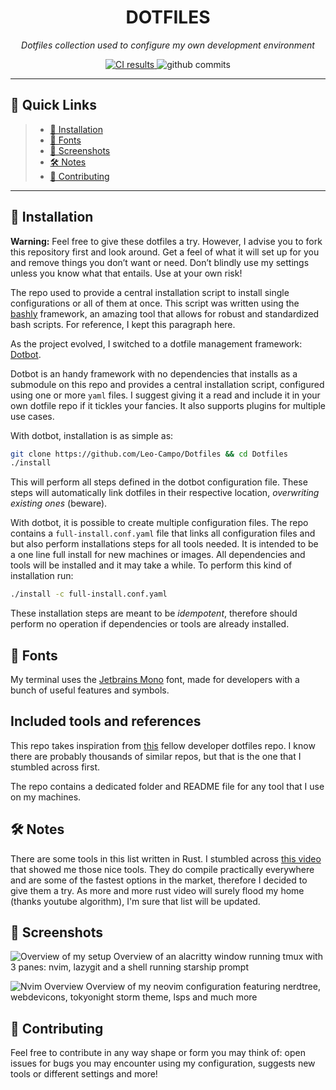 <h1 align="center">DOTFILES</h1>
<p align="center">
    <em>Dotfiles collection used to configure my own development environment</em>
</p>
<p align="center">
  <a href="https://dl.circleci.com/status-badge/redirect/gh/Leo-Campo/Dotfiles/tree/main">
    <img src="https://dl.circleci.com/status-badge/img/gh/Leo-Campo/Dotfiles/tree/main.svg?style=shield" alt="CI results">
  </a>
    <img src="https://img.shields.io/github/commit-activity/t/Leo-Campo/Dotfiles?style=flat" alt="github commits">
</p>

---

## 🔗 Quick Links

> - [🚀 Installation](#-installation)
> - [🧩 Fonts](#-fonts)
> - [🌆 Screenshots](#-screenshots)
> - [🛠 Notes](#-notes)
> - [🤝 Contributing](#-contributing)

---

## 🚀 Installation

**Warning:** Feel free to give these dotfiles a try. However, I advise you to
fork this repository first and look around. Get a feel of what it will set up
for you and remove things you don’t want or need. Don’t blindly use my settings
unless you know what that entails. Use at your own risk!

The repo used to provide a central installation script to install
single configurations or all of them at once. This script was written using the
[bashly](https://bashly.dannyb.co/) framework, an amazing tool that allows for
robust and standardized bash scripts. For reference, I kept this paragraph
here.

As the project evolved, I switched to a dotfile management framework:
[Dotbot](https://github.com/anishathalye/dotbot).

Dotbot is an handy framework with no dependencies that installs as a
submodule on this repo and provides a central installation script, configured
using one or more `yaml` files. I suggest giving it a read and include it
in your own dotfile repo if it tickles your fancies. It also supports plugins
for multiple use cases.

With dotbot, installation is as simple as:

```bash
git clone https://github.com/Leo-Campo/Dotfiles && cd Dotfiles
./install
```

This will perform all steps defined in the dotbot configuration file.
These steps will automatically link dotfiles in their respective location,
_overwriting existing ones_ (beware).

With dotbot, it is possible to create multiple configuration files. The repo
contains a `full-install.conf.yaml` file that links all configuration files and
but also perform installations steps for
all tools needed. It is intended to be a one line full install for new machines
or images. All dependencies and tools will be installed and it may take
a while. To perform this kind of installation run:

```bash
./install -c full-install.conf.yaml
```

These installation steps are meant to be _idempotent_, therefore should
perform no operation if dependencies or tools are already installed.

## 🧩 Fonts

My terminal uses the [Jetbrains Mono](https://www.jetbrains.com/lp/mono/) font,
made for developers with a bunch of useful features and symbols.

## Included tools and references

This repo takes inspiration from [this](https://github.com/benmatselby/dotfiles)
fellow developer dotfiles repo. I know there are probably thousands of similar
repos, but that is the one that I stumbled across first.

The repo contains a dedicated folder and README file for any tool that I use on my machines.

## 🛠 Notes

There are some tools in this list written in Rust.
I stumbled across [this video](https://youtu.be/dFkGNe4oaKk)
that showed me those nice tools.
They do compile practically everywhere and are some of
the fastest options in the market,
therefore I decided to give them a try. As more and more rust video will surely
flood my home (thanks youtube algorithm), I'm sure that list will be updated.

## 🌆 Screenshots

![Overview of my setup](/../screenshots/images/OverviewSetup.png?raw=true "Setup Overview")
Overview of an alacritty window running tmux with 3 panes: nvim, lazygit and a
shell running starship prompt

![Nvim Overview](/../screenshots/images/NvimOverview.png?raw=true "Nvim overview")
Overview of my neovim configuration featuring nerdtree, webdevicons, tokyonight storm
theme, lsps and much more

## 🤝 Contributing

Feel free to contribute in any way shape or form you may think of: open issues
for bugs you may encounter using my configuration, suggests new tools or different settings
and more!
